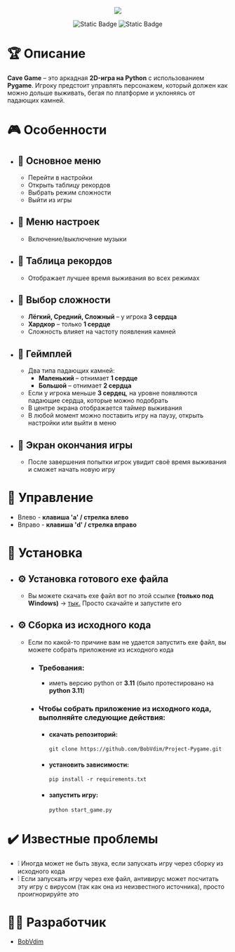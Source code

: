 <p align="center">
      <img src="https://i.ibb.co/kgcRqdYB/Screenshot-2025-02-17-182232-2025-02-17.png">
</p>

<p align="center">
   <img alt="Static Badge" src="https://img.shields.io/badge/Python-3.11-blue">
   <img alt="Static Badge" src="https://img.shields.io/badge/Game%20Version-1.0(Alpha)-green">
</p>

# :trophy: Описание

**Cave Game** – это аркадная **2D-игра на Python** с использованием **Pygame**. Игроку предстоит управлять персонажем, который должен как можно дольше выживать, бегая по платформе и уклоняясь от падающих камней.

# :video_game: Особенности
+ ##  :large_orange_diamond: Основное меню
  
  + Перейти в настройки
  + Открыть таблицу рекордов
  + Выбрать режим сложности
  + Выйти из игры
    
+ ##  :large_orange_diamond: Меню настроек
  
  + Включение/выключение музыки

+ ##  :large_orange_diamond: Таблица рекордов
  
  + Отображает лучшее время выживания во всех режимах

+ ##  :large_orange_diamond: Выбор сложности

  + **Лёгкий, Средний, Сложный** – у игрока **3 сердца**
  + **Хардкор** – только **1 сердце**
  + Сложность влияет на частоту появления камней

+ ##  :large_orange_diamond: Геймплей

  + Два типа падающих камней:
      + **Маленький** – отнимает **1 сердце**
      + **Большой** – отнимает **2 сердца**
  + Если у игрока меньше **3 сердец**, на уровне появляются падающие сердца, которые можно подобрать
  + В центре экрана отображается таймер выживания
  + В любой момент можно поставить игру на паузу, открыть настройки или выйти в меню

+ ##  :large_orange_diamond: Экран окончания игры
  + После завершения попытки игрок увидит своё время выживания и сможет начать новую игру

# :space_invader: Управление

  + Влево - **клавиша 'a' / стрелка влево**
  + Вправо - **клавиша 'd' / стрелка вправо**

# :wrench: Установка

  + ## :gear: Установка готового exe файла
    + Вы можете скачать exe файл вот по этой ссылке **(только под Windows)** -> [тык.](https://disk.yandex.ru/d/7xycjg7Mr5OvEw) Просто скачайте и запустите его
      
  + ## :gear: Сборка из исходного кода
    + Если по какой-то причине вам не удается запустить exe файл, вы можете собрать приложение из исходного кода
      + ### Требования:
        + иметь версию python от **3.11** (было протестировано на **python 3.11**)
      + ### Чтобы собрать приложение из исходного кода, выполняйте следующие действия:
        + #### скачать репозиторий:
              git clone https://github.com/BobVdim/Project-Pygame.git
        + #### установить зависимости:
              pip install -r requirements.txt
        + #### запустить игру:
              python start_game.py
          
# :heavy_check_mark: Известные проблемы

 + :grey_exclamation: Иногда может не быть звука, если запускать игру через сборку из исходного кода
 + :grey_exclamation: Если запускать игру через exe файл, антивирус может посчитать эту игру с вирусом (так как она из неизвестного источника), просто проигнорируйте это
   
# :man_technologist: Разработчик

- [BobVdim](https://github.com/BobVdim)

